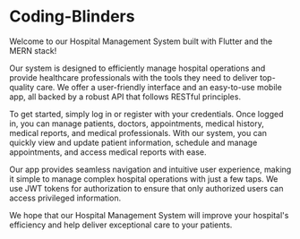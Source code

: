 # Coding-Blinders

Welcome to our Hospital Management System built with Flutter and the MERN stack!

Our system is designed to efficiently manage hospital operations and provide healthcare professionals with the tools they need to deliver top-quality care. We offer a user-friendly interface and an easy-to-use mobile app, all backed by a robust API that follows RESTful principles.

To get started, simply log in or register with your credentials. Once logged in, you can manage patients, doctors, appointments, medical history, medical reports, and medical professionals. With our system, you can quickly view and update patient information, schedule and manage appointments, and access medical reports with ease.

Our app provides seamless navigation and intuitive user experience, making it simple to manage complex hospital operations with just a few taps. We use JWT tokens for authorization to ensure that only authorized users can access privileged information.

We hope that our Hospital Management System will improve your hospital's efficiency and help deliver exceptional care to your patients.
